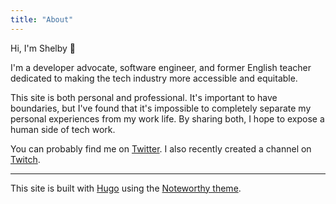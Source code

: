 ```yaml
---
title: "About"
---
```


Hi, I'm Shelby 👋

I'm a developer advocate, software engineer, and former English teacher dedicated to making the tech industry more accessible and equitable.

This site is both personal and professional. It's important to have boundaries, but I've found that it's impossible to completely separate my personal experiences from my work life. By sharing both, I hope to expose a human side of tech work.

You can probably find me on [Twitter](http://twitter.com/shelbyspees). I also recently created a channel on [Twitch](http://twitch.tv/shelbyspees).

---

This site is built with [Hugo](https://gohugo.io) using the [Noteworthy theme](https://github.com/kimcc/hugo-theme-noteworthy).
